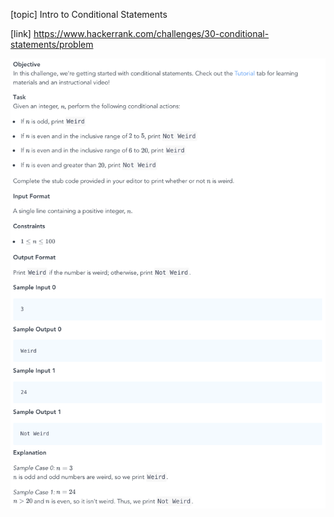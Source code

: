 [topic]
Intro to Conditional Statements

[link]
https://www.hackerrank.com/challenges/30-conditional-statements/problem


![Alt text](../../../../../../resources/thirty.days.of.code/question-3.png?raw=true "Title")
